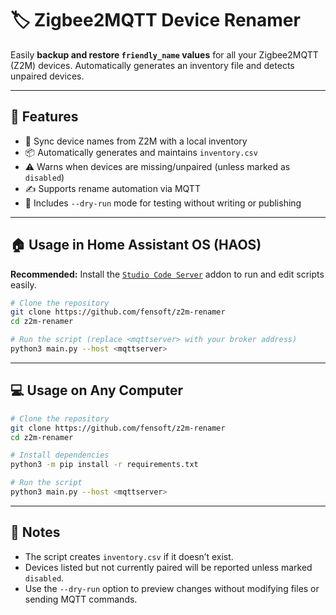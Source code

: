 # 🏷️ Zigbee2MQTT Device Renamer

Easily **backup and restore `friendly_name` values** for all your Zigbee2MQTT (Z2M) devices.
Automatically generates an inventory file and detects unpaired devices.

---

## 🔧 Features

* 🔁 Sync device names from Z2M with a local inventory
* 📦 Automatically generates and maintains `inventory.csv`
* ⚠️ Warns when devices are missing/unpaired (unless marked as `disabled`)
* ✍️ Supports rename automation via MQTT
* 🧪 Includes `--dry-run` mode for testing without writing or publishing

---

## 🏠 Usage in Home Assistant OS (HAOS)

**Recommended:** Install the [`Studio Code Server`](https://github.com/hassio-addons/addon-vscode) addon to run and edit scripts easily.

```bash
# Clone the repository
git clone https://github.com/fensoft/z2m-renamer
cd z2m-renamer

# Run the script (replace <mqttserver> with your broker address)
python3 main.py --host <mqttserver>
```

---

## 💻 Usage on Any Computer

```bash
# Clone the repository
git clone https://github.com/fensoft/z2m-renamer
cd z2m-renamer

# Install dependencies
python3 -m pip install -r requirements.txt

# Run the script
python3 main.py --host <mqttserver>
```

---

## 📝 Notes

* The script creates `inventory.csv` if it doesn’t exist.
* Devices listed but not currently paired will be reported unless marked `disabled`.
* Use the `--dry-run` option to preview changes without modifying files or sending MQTT commands.